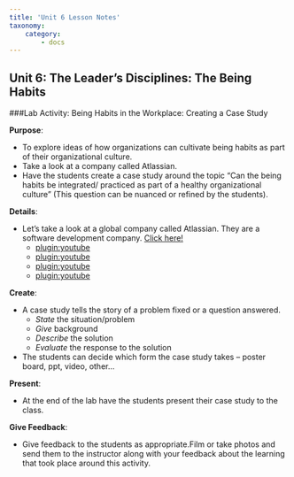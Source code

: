 ```yaml
---
title: 'Unit 6 Lesson Notes'
taxonomy:
    category:
        - docs
---
```


## Unit 6: The Leader’s Disciplines: The Being Habits

###Lab Activity: Being Habits in the Workplace: Creating a Case Study

**Purpose**:
- To explore ideas of how organizations can cultivate being habits as part of their organizational culture.
- Take a look at a company called Atlassian.
- Have the students create a case study around the topic “Can the being habits be integrated/ practiced as part of a healthy organizational culture” (This question can be nuanced or refined by the students).

**Details**:
- Let’s take a look at a global company called Atlassian. They are a software development company. [Click here!](https://www.atlassian.com)
  - [plugin:youtube](https://www.youtube.com/watch?v=Hd0JflMdqyM)
  - [plugin:youtube](https://www.youtube.com/watch?v=zgFNTNYJlUk)
  - [plugin:youtube](https://www.youtube.com/watch?v=Exx_LVWpNII)
  - [plugin:youtube](https://www.youtube.com/watch?v=8xiwyk3ouuI)

**Create**:
- A case study tells the story of a problem fixed or a question answered.
  - *State* the situation/problem
  - *Give* background
  - *Describe* the solution
  - *Evaluate* the response to the solution
- The students can decide which form the case study takes – poster board, ppt, video, other…

**Present**:
- At the end of the lab have the students present their case study to the class.

**Give Feedback**:
- Give feedback to the students as appropriate.Film or take photos and send them to the instructor along with your feedback about the learning that took place around this activity.
